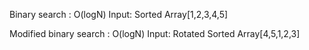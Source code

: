 Binary search : O(logN)
Input: Sorted Array[1,2,3,4,5]

Modified binary search : O(logN)
Input: Rotated Sorted Array[4,5,1,2,3]